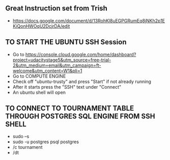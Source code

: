 ## Great Instruction set from Trish
* https://docs.google.com/document/d/13RohKl8uEGPGRumEq8jNKh2p1EKiQonHWOqU2DcjrDA/edit

## TO START THE UBUNTU SSH Session
* Go to https://console.cloud.google.com/home/dashboard?project=udacitystage5&utm_source=free-trial-2&utm_medium=email&utm_campaign=ft-welcome&utm_content=W1&pli=1
* Go to COMPUTE ENGINE
* Check off "ubuntu-trusty" and press "Start" if not already running
* After it starts press the "SSH" text under "Connect"
* An ubuntu shell will open



## TO CONNECT TO TOURNAMENT TABLE THROUGH POSTGRES SQL ENGINE FROM SSH SHELL
* sudo –s
* sudo -u postgres psql postgres
* /c tournament
* /dt



